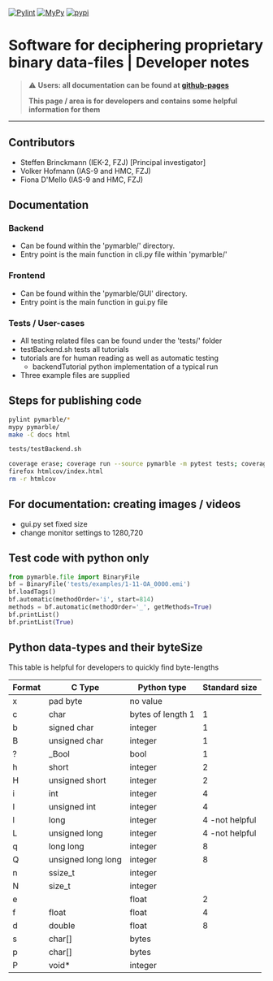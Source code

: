 [![Pylint](https://github.com/micromechanics/marble/actions/workflows/pylint.yml/badge.svg)](https://github.com/micromechanics/marble/actions/workflows/pylint.yml)
[![MyPy](https://github.com/micromechanics/marble/actions/workflows/mypy.yml/badge.svg)](https://github.com/micromechanics/marble/actions/workflows/mypy.yml)
[![pypi](https://github.com/micromechanics/marble/actions/workflows/pypi.yml/badge.svg)](https://github.com/micromechanics/marble/actions/workflows/pypi.yml)

# Software for deciphering proprietary binary data-files | Developer notes


> :warning: **Users: all documentation can be found at [github-pages](https://micromechanics.github.io/marble/)**
>
> **This page / area is for developers and contains some helpful information for them**

---

## Contributors
- Steffen Brinckmann (IEK-2, FZJ) [Principal investigator]
- Volker Hofmann (IAS-9 and HMC, FZJ)
- Fiona D'Mello (IAS-9 and HMC, FZJ)

## Documentation
### Backend
- Can be found within the 'pymarble/' directory.
- Entry point is the main function in cli.py file within 'pymarble/'

### Frontend
- Can be found within the 'pymarble/GUI' directory.
- Entry point is the main function in gui.py file

### Tests / User-cases
- All testing related files can be found under the 'tests/' folder
- testBackend.sh tests all tutorials
- tutorials are for human reading as well as automatic testing
  - backendTutorial python implementation of a typical run
- Three example files are supplied

## Steps for publishing code
``` bash
pylint pymarble/*
mypy pymarble/
make -C docs html

tests/testBackend.sh

coverage erase; coverage run --source pymarble -m pytest tests; coverage html
firefox htmlcov/index.html
rm -r htmlcov
```

## For documentation: creating images / videos
- gui.py set fixed size
- change monitor settings to 1280,720


## Test code with python only
``` python
from pymarble.file import BinaryFile
bf = BinaryFile('tests/examples/1-11-OA_0000.emi')
bf.loadTags()
bf.automatic(methodOrder='i', start=814)
methods = bf.automatic(methodOrder='_', getMethods=True)
bf.printList()
bf.printList(True)
```

## Python data-types and their byteSize
This table is helpful for developers to quickly find byte-lengths

|Format|C Type             |Python type            |Standard size |
|------|-------------------|-----------------------|--------------|
|x     |pad byte           |no value               |              |
|c     |char               |bytes of length 1      |1             |
|b     |signed char        |integer                |1             |
|B     |unsigned char      |integer                |1             |
|?     |_Bool              |bool                   |1             |
|h     |short              |integer                |2             |
|H     |unsigned short     |integer                |2             |
|i     |int                |integer                |4             |
|I     |unsigned int       |integer                |4             |
|l     |long               |integer                |4 -not helpful|
|L     |unsigned long      |integer                |4 -not helpful|
|q     |long long          |integer                |8             |
|Q     |unsigned long long |integer                |8             |
|n     |ssize_t            |integer                |              |
|N     |size_t             |integer                |              |
|e     |                   |float                  |2             |
|f     |float              |float                  |4             |
|d     |double             |float                  |8             |
|s     |char[]             |bytes                  |              |
|p     |char[]             |bytes                  |              |
|P     |void*              |integer                |              |
